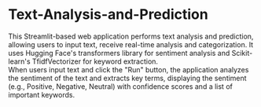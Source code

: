# Text-Analysis-and-Prediction
This Streamlit-based web application performs text analysis and prediction, allowing users to input text, receive real-time analysis and categorization. It uses Hugging Face's transformers library for sentiment analysis and Scikit-learn's TfidfVectorizer for keyword extraction.</br>
When users input text and click the "Run" button, the application analyzes the sentiment of the text and extracts key terms, displaying the sentiment (e.g., Positive, Negative, Neutral) with confidence scores and a list of important keywords.
